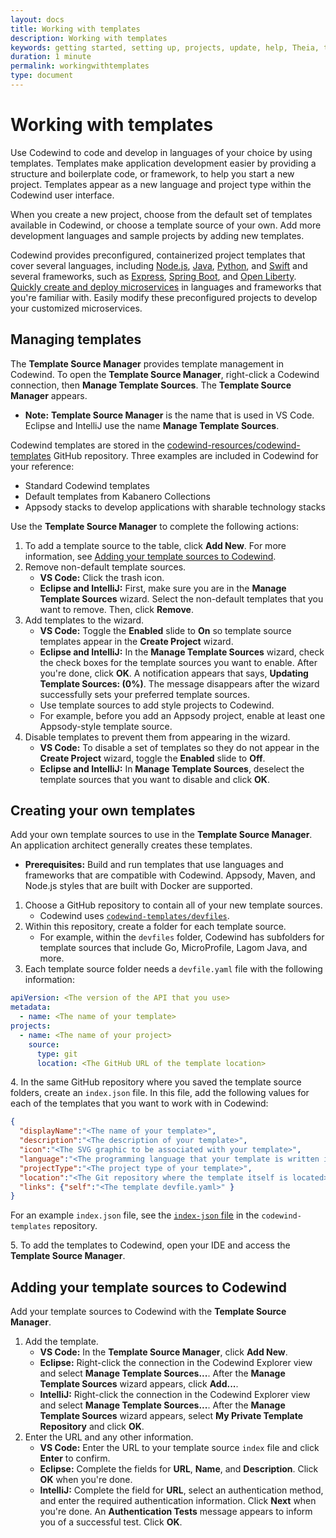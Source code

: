 ```yaml
---
layout: docs
title: Working with templates
description: Working with templates
keywords: getting started, setting up, projects, update, help, Theia, test, edit, Theia editor, using own IDE, empty page, refresh, credentials, default editor, Node.js profiling support, code highlighting, JavaScript file, template source
duration: 1 minute
permalink: workingwithtemplates
type: document
---
```


# Working with templates

Use Codewind to code and develop in languages of your choice by using templates. Templates make application development easier by providing a structure and boilerplate code, or framework, to help you start a new project. Templates appear as a new language and project type within the Codewind user interface.

When you create a new project, choose from the default set of templates available in Codewind, or choose a template source of your own. Add more development languages and sample projects by adding new templates.

Codewind provides preconfigured, containerized project templates that cover several languages, including [Node.js](https://nodejs.dev/), [Java](https://www.java.com/), [Python](https://www.python.org/), and [Swift](https://swift.org/) and several frameworks, such as [Express](https://expressjs.com/), [Spring Boot](https://spring.io/projects/spring-boot), and [Open Liberty](https://openliberty.io/). [Quickly create and deploy microservices](https://www.youtube.com/watch?v=zKMggp10gq4&t=12s) in languages and frameworks that you're familiar with. Easily modify these preconfigured projects to develop your customized microservices.

## Managing templates

The **Template Source Manager** provides template management in Codewind. To open the **Template Source Manager**, right-click a Codewind connection, then **Manage Template Sources**. The **Template Source Manager** appears.

- **Note:** **Template Source Manager** is the name that is used in VS Code. Eclipse and IntelliJ use the name **Manage Template Sources**.

Codewind templates are stored in the [codewind-resources/codewind-templates](https://github.com/codewind-resources/codewind-templates)
GitHub repository. Three examples are included in Codewind for your reference:
* Standard Codewind templates
* Default templates from Kabanero Collections
* Appsody stacks to develop applications with sharable technology stacks

Use the **Template Source Manager** to complete the following actions:

1. To add a template source to the table, click **Add New**. For more information, see [Adding your template sources to Codewind](#adding-your-template-sources-to-codewind).
2. Remove non-default template sources.
   - **VS Code:** Click the trash icon.
   - **Eclipse and IntelliJ:** First, make sure you are in the **Manage Template Sources** wizard. Select the non-default templates that you want to remove. Then, click **Remove**.
3. Add templates to the wizard.
   - **VS Code:** Toggle the **Enabled** slide to **On** so template source templates appear in the **Create Project** wizard.
   - **Eclipse and IntelliJ:** In the **Manage Template Sources** wizard, check the check boxes for the template sources you want to enable. After you're done, click **OK**. A notification appears that says, **Updating Template Sources: (0%)**. The message disappears after the wizard successfully sets your preferred template sources.
   - Use template sources to add style projects to Codewind.
   - For example, before you add an Appsody project, enable at least one Appsody-style template source.
4. Disable templates to prevent them from appearing in the wizard.
   - **VS Code:** To disable a set of templates so they do not appear in the **Create Project** wizard, toggle the **Enabled** slide to **Off**.
   - **Eclipse and IntelliJ:** In **Manage Template Sources**, deselect the template sources that you want to disable and click **OK**.

## Creating your own templates

Add your own template sources to use in the **Template Source Manager**. An application architect generally creates these templates.

- **Prerequisites:** Build and run templates that use languages and frameworks that are compatible with Codewind. Appsody, Maven, and Node.js styles that are built with Docker are supported.

1. Choose a GitHub repository to contain all of your new template sources.
   - Codewind uses [`codewind-templates/devfiles`](https://github.com/codewind-resources/codewind-templates/tree/master/devfiles).
2. Within this repository, create a folder for each template source.
   - For example, within the `devfiles` folder, Codewind has subfolders for template sources that include Go, MicroProfile, Lagom Java, and more.
3. Each template source folder needs a `devfile.yaml` file with the following information:

```yaml
apiVersion: <The version of the API that you use>
metadata:
  - name: <The name of your template>
projects:
  - name: <The name of your project>
    source:
      type: git
      location: <The GitHub URL of the template location>
```

4\. In the same GitHub repository where you saved the template source folders, create an `index.json` file. In this file, add the following values for each of the templates that you want to work with in Codewind:

```json
{
  "displayName":"<The name of your template>",
  "description":"<The description of your template>",
  "icon":"<The SVG graphic to be associated with your template>",
  "language":"<The programming language that your template is written in>",
  "projectType":"<The project type of your template>",
  "location":"<The Git repository where the template itself is located>",
  "links": {"self":"<The template devfile.yaml>" }
}
```

For an example `index.json` file, see the [`index-json` file](https://github.com/codewind-resources/codewind-templates/blob/master/devfiles/index.json) in the `codewind-templates` repository.

5\. To add the templates to Codewind, open your IDE and access the **Template Source Manager**.

## Adding your template sources to Codewind

Add your template sources to Codewind with the **Template Source Manager**.

1. Add the template.
   - **VS Code:** In the **Template Source Manager**, click **Add New**.
   - **Eclipse:** Right-click the connection in the Codewind Explorer view and select **Manage Template Sources...**. After the **Manage Template Sources** wizard appears, click **Add...**.
   - **IntelliJ:** Right-click the connection in the Codewind Explorer view and select **Manage Template Sources...**. After the **Manage Template Sources** wizard appears, select **My Private Template Repository** and click **OK**.
2. Enter the URL and any other information.
   - **VS Code:** Enter the URL to your template source `index` file and click **Enter** to confirm.
   - **Eclipse:** Complete the fields for **URL**, **Name**, and **Description**. Click **OK** when you're done.
   - **IntelliJ:** Complete the field for **URL**, select an authentication method, and enter the required authentication information. Click **Next** when you're done. An **Authentication Tests** message appears to inform you of a successful test. Click **OK**.
